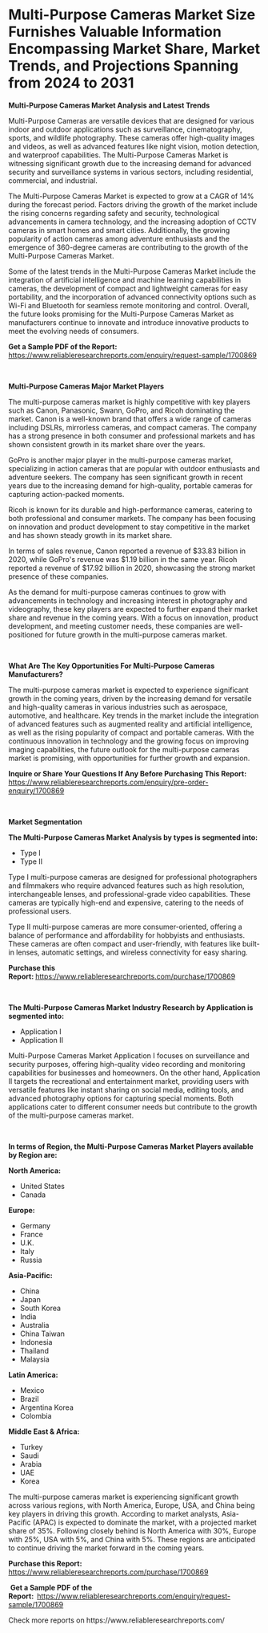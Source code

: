 <p><h1>Multi-Purpose Cameras Market Size Furnishes Valuable Information Encompassing Market Share, Market Trends, and Projections Spanning from 2024 to 2031</h1></p><p><strong>Multi-Purpose Cameras Market Analysis and Latest Trends</strong></p>
<p><p>Multi-Purpose Cameras are versatile devices that are designed for various indoor and outdoor applications such as surveillance, cinematography, sports, and wildlife photography. These cameras offer high-quality images and videos, as well as advanced features like night vision, motion detection, and waterproof capabilities. The Multi-Purpose Cameras Market is witnessing significant growth due to the increasing demand for advanced security and surveillance systems in various sectors, including residential, commercial, and industrial.</p><p>The Multi-Purpose Cameras Market is expected to grow at a CAGR of 14% during the forecast period. Factors driving the growth of the market include the rising concerns regarding safety and security, technological advancements in camera technology, and the increasing adoption of CCTV cameras in smart homes and smart cities. Additionally, the growing popularity of action cameras among adventure enthusiasts and the emergence of 360-degree cameras are contributing to the growth of the Multi-Purpose Cameras Market.</p><p>Some of the latest trends in the Multi-Purpose Cameras Market include the integration of artificial intelligence and machine learning capabilities in cameras, the development of compact and lightweight cameras for easy portability, and the incorporation of advanced connectivity options such as Wi-Fi and Bluetooth for seamless remote monitoring and control. Overall, the future looks promising for the Multi-Purpose Cameras Market as manufacturers continue to innovate and introduce innovative products to meet the evolving needs of consumers.</p></p>
<p><strong>Get a Sample PDF of the Report:&nbsp;</strong> <a href="https://www.reliableresearchreports.com/enquiry/request-sample/1700869">https://www.reliableresearchreports.com/enquiry/request-sample/1700869</a></p>
<p>&nbsp;</p>
<p><strong>Multi-Purpose Cameras Major Market Players</strong></p>
<p><p>The multi-purpose cameras market is highly competitive with key players such as Canon, Panasonic, Swann, GoPro, and Ricoh dominating the market. Canon is a well-known brand that offers a wide range of cameras including DSLRs, mirrorless cameras, and compact cameras. The company has a strong presence in both consumer and professional markets and has shown consistent growth in its market share over the years.</p><p>GoPro is another major player in the multi-purpose cameras market, specializing in action cameras that are popular with outdoor enthusiasts and adventure seekers. The company has seen significant growth in recent years due to the increasing demand for high-quality, portable cameras for capturing action-packed moments.</p><p>Ricoh is known for its durable and high-performance cameras, catering to both professional and consumer markets. The company has been focusing on innovation and product development to stay competitive in the market and has shown steady growth in its market share.</p><p>In terms of sales revenue, Canon reported a revenue of $33.83 billion in 2020, while GoPro's revenue was $1.19 billion in the same year. Ricoh reported a revenue of $17.92 billion in 2020, showcasing the strong market presence of these companies.</p><p>As the demand for multi-purpose cameras continues to grow with advancements in technology and increasing interest in photography and videography, these key players are expected to further expand their market share and revenue in the coming years. With a focus on innovation, product development, and meeting customer needs, these companies are well-positioned for future growth in the multi-purpose cameras market.</p></p>
<p>&nbsp;</p>
<p><strong>What Are The Key Opportunities For Multi-Purpose Cameras Manufacturers?</strong></p>
<p><p>The multi-purpose cameras market is expected to experience significant growth in the coming years, driven by the increasing demand for versatile and high-quality cameras in various industries such as aerospace, automotive, and healthcare. Key trends in the market include the integration of advanced features such as augmented reality and artificial intelligence, as well as the rising popularity of compact and portable cameras. With the continuous innovation in technology and the growing focus on improving imaging capabilities, the future outlook for the multi-purpose cameras market is promising, with opportunities for further growth and expansion.</p></p>
<p><strong>Inquire or Share Your Questions If Any Before Purchasing This Report:</strong> <a href="https://www.reliableresearchreports.com/enquiry/pre-order-enquiry/1700869">https://www.reliableresearchreports.com/enquiry/pre-order-enquiry/1700869</a></p>
<p>&nbsp;</p>
<p><strong>Market Segmentation</strong></p>
<p><strong>The Multi-Purpose Cameras Market Analysis by types is segmented into:</strong></p>
<p><ul><li>Type I</li><li>Type II</li></ul></p>
<p><p>Type I multi-purpose cameras are designed for professional photographers and filmmakers who require advanced features such as high resolution, interchangeable lenses, and professional-grade video capabilities. These cameras are typically high-end and expensive, catering to the needs of professional users. </p><p>Type II multi-purpose cameras are more consumer-oriented, offering a balance of performance and affordability for hobbyists and enthusiasts. These cameras are often compact and user-friendly, with features like built-in lenses, automatic settings, and wireless connectivity for easy sharing.</p></p>
<p><strong>Purchase this Report:&nbsp;</strong><a href="https://www.reliableresearchreports.com/purchase/1700869">https://www.reliableresearchreports.com/purchase/1700869</a></p>
<p>&nbsp;</p>
<p><strong>The Multi-Purpose Cameras Market Industry Research by Application is segmented into:</strong></p>
<p><ul><li>Application I</li><li>Application II</li></ul></p>
<p><p>Multi-Purpose Cameras Market Application I focuses on surveillance and security purposes, offering high-quality video recording and monitoring capabilities for businesses and homeowners. On the other hand, Application II targets the recreational and entertainment market, providing users with versatile features like instant sharing on social media, editing tools, and advanced photography options for capturing special moments. Both applications cater to different consumer needs but contribute to the growth of the multi-purpose cameras market.</p></p>
<p>&nbsp;</p>
<p><strong>In terms of Region, the Multi-Purpose Cameras Market Players available by Region are:</strong></p>
<p>
    <p> <strong> North America: </strong>
        <ul>
            <li>United States</li>
            <li>Canada</li>
        </ul>
        </p> 
    <p> <strong> Europe: </strong>
        <ul>
            <li>Germany</li>
            <li>France</li>
            <li>U.K.</li>
            <li>Italy</li>
            <li>Russia</li>
        </ul>
        </p> 
    <p> <strong> Asia-Pacific: </strong>
        <ul>
            <li>China</li>
            <li>Japan</li>
            <li>South Korea</li>
            <li>India</li>
            <li>Australia</li>
            <li>China Taiwan</li>
            <li>Indonesia</li>
            <li>Thailand</li>
            <li>Malaysia</li>
        </ul>
        </p> 
    <p> <strong> Latin America: </strong>
        <ul>
            <li>Mexico</li>
            <li>Brazil</li>
            <li>Argentina Korea</li>
            <li>Colombia</li>
        </ul>
        </p> 
    <p> <strong> Middle East & Africa: </strong>
        <ul>
            <li>Turkey</li>
            <li>Saudi</li>
            <li>Arabia</li>
            <li>UAE</li>
            <li>Korea</li>
        </ul>
    </p>
    </p>
<p><p>The multi-purpose cameras market is experiencing significant growth across various regions, with North America, Europe, USA, and China being key players in driving this growth. According to market analysts, Asia-Pacific (APAC) is expected to dominate the market, with a projected market share of 35%. Following closely behind is North America with 30%, Europe with 25%, USA with 5%, and China with 5%. These regions are anticipated to continue driving the market forward in the coming years.</p></p>
<p><strong>Purchase this Report: </strong><a href="https://www.reliableresearchreports.com/purchase/1700869">https://www.reliableresearchreports.com/purchase/1700869</a></p>
<p>&nbsp;<strong>Get a Sample PDF of the Report:&nbsp;&nbsp;</strong><a href="https://www.reliableresearchreports.com/enquiry/request-sample/1700869">https://www.reliableresearchreports.com/enquiry/request-sample/1700869</a></p>
<p><strong></strong></p>
<p>Check more reports on https://www.reliableresearchreports.com/</p>